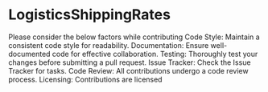 # LogisticsShippingRates
Please consider the below factors while contributing
 Code Style:
 Maintain a consistent code style for readability.
 Documentation:
 Ensure well-documented code for effective collaboration.
 Testing:
 Thoroughly test your changes before submitting a pull request.
 Issue Tracker:
 Check the Issue Tracker for tasks.
 Code Review:
 All contributions undergo a code review process.
 Licensing:
 Contributions are licensed
